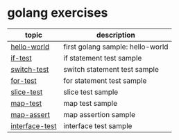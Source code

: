 # golang exercises

|topic|description|
|----|----|
|[hello-world](./hello-world/hello_world.go)|first golang sample: hello-world|
|[if-test](./if-test/if_test.go)|if statement test sample|
|[switch-test](./switch-test/switch_test.go)|switch statement test sample|
|[for-test](./for-test/for_test.go)|for statement test sample|
|[slice-test](./slice-test/slice_test.go)|slice test sample|
|[map-test](./map-test/map_test.go)|map test sample|
|[map-assert](./map-assert/map_assert.go)|map assertion sample|
|[interface-test](./interface-test/interface_test.go)|interface test sample|

